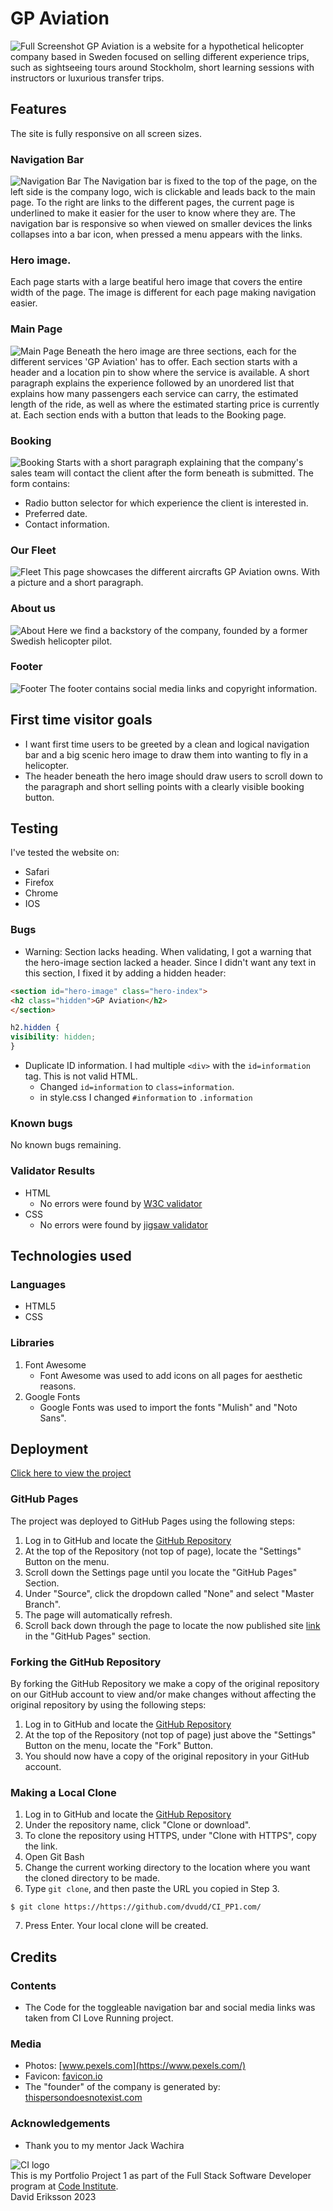 # GP Aviation
![Full Screenshot](readme_screenshots/scrot_full.png)
GP Aviation is a website for a hypothetical helicopter company based in Sweden focused on selling different experience trips, such as sightseeing tours around Stockholm, short learning sessions with instructors or luxurious transfer trips.

## Features
The site is fully responsive on all screen sizes.

### Navigation Bar
![Navigation Bar](readme_screenshots/scrot_navbar.png)
The Navigation bar is fixed to the top of the page, on the left side is the company logo, wich is clickable and leads back to the main page.
To the right are links to the different pages, the current page is underlined to make it easier for the user to know where they are.
The navigation bar is responsive so when viewed on smaller devices the links collapses into a bar icon, when pressed a menu appears with the links.

### Hero image.
Each page starts with a large beatiful hero image that covers the entire width of the page. The image is different for each
page making navigation easier.

### Main Page
![Main Page](readme_screenshots/scrot_main.png)
Beneath the hero image are three sections, each for the different services 'GP Aviation' has to offer.
Each section starts with a header and a location pin to show where the service is available. A short paragraph explains the experience followed by an unordered list that explains how many passengers each service can carry, the estimated length of the ride, as well as where the estimated starting price is currently at. 
Each section ends with a button that leads to the Booking page.

### Booking
![Booking](readme_screenshots/scrot_booking.png)
Starts with a short paragraph explaining that the company's sales team will contact the client after the form beneath is submitted.
The form contains:
- Radio button selector for which experience the client is interested in.
- Preferred date.
- Contact information.

### Our Fleet
![Fleet](readme_screenshots/scrot_fleet.png)
This page showcases the different aircrafts GP Aviation owns. With a picture and a short paragraph.

### About us
![About](readme_screenshots/scrot_about.png)
Here we find a backstory of the company, founded by a former Swedish helicopter pilot.

### Footer
![Footer](readme_screenshots/scrot_footer.png)
The footer contains social media links and copyright information.

## First time visitor goals
- I want first time users to be greeted by a clean and logical navigation bar and a big scenic hero image to draw them into wanting to fly in a helicopter.
- The header beneath the hero image should draw users to scroll down to the paragraph and short selling points with a clearly visible booking button.

## Testing
I've tested the website on:
- Safari
- Firefox
- Chrome
- IOS

### Bugs
- Warning: Section lacks heading.
When validating, I got a warning that the hero-image section lacked a header.
Since I didn't want any text in this section, I fixed it by adding a hidden header:
```html
<section id="hero-image" class="hero-index">
<h2 class="hidden">GP Aviation</h2>
</section>
```

```css
h2.hidden {
visibility: hidden;
}
```

- Duplicate ID information.
I had multiple `<div>` with the `id=information` tag. This is not valid HTML.
    * Changed `id=information` to `class=information`.
    * in style.css I changed `#information` to `.information`

### Known bugs
No known bugs remaining.

### Validator Results
* HTML
    - No errors were found by [W3C validator](https://validator.w3.org)
* CSS
    - No errors were found by [jigsaw validator](https://jigsaw.w3.org/css-validator/)

## Technologies used
### Languages
- HTML5
- CSS
### Libraries
1. Font Awesome
    - Font Awesome was used to add icons on all pages for aesthetic reasons.
2. Google Fonts
    - Google Fonts was used to import the fonts "Mulish" and "Noto Sans".

## Deployment
[Click here to view the project](https://dvudd.github.io/CI_PP1/)

### GitHub Pages
The project was deployed to GitHub Pages using the following steps:
1. Log in to GitHub and locate the [GitHub Repository](https://github.com/dvudd/CI_PP1)
2. At the top of the Repository (not top of page), locate the "Settings" Button on the menu.
3. Scroll down the Settings page until you locate the "GitHub Pages" Section.
4. Under "Source", click the dropdown called "None" and select "Master Branch".
5. The page will automatically refresh.
6. Scroll back down through the page to locate the now published site [link](https://github.com) in the "GitHub Pages" section.

### Forking the GitHub Repository
By forking the GitHub Repository we make a copy of the original repository on our GitHub account to view and/or make changes without affecting the original repository by using the following steps:
1. Log in to GitHub and locate the [GitHub Repository](https://https://github.com/dvudd/CI_PP1.com/)
2. At the top of the Repository (not top of page) just above the "Settings" Button on the menu, locate the "Fork" Button.
3. You should now have a copy of the original repository in your GitHub account.

### Making a Local Clone
1. Log in to GitHub and locate the [GitHub Repository](https://https://github.com/dvudd/CI_PP1.com/)
2. Under the repository name, click "Clone or download".
3. To clone the repository using HTTPS, under "Clone with HTTPS", copy the link.
4. Open Git Bash
5. Change the current working directory to the location where you want the cloned directory to be made.
6. Type `git clone`, and then paste the URL you copied in Step 3.
```
$ git clone https://https://github.com/dvudd/CI_PP1.com/
```
7. Press Enter. Your local clone will be created.

## Credits
### Contents
- The Code for the toggleable navigation bar and social media links was taken from CI Love Running project.

### Media
- Photos: [www.pexels.com](https://www.pexels.com/)
- Favicon: [favicon.io](https://favicon.io)
- The "founder" of the company is generated by: [thispersondoesnotexist.com](https://thispersondoesnotexist.com)

### Acknowledgements
- Thank you to my mentor Jack Wachira

![CI logo](https://codeinstitute.s3.amazonaws.com/fullstack/ci_logo_small.png)\
This is my Portfolio Project 1 as part of the Full Stack Software Developer program at [Code Institute](https://codeinstitute.net/).\
David Eriksson 2023